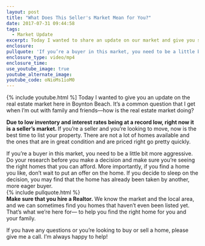 ```yaml
---
layout: post
title: "What Does This Seller's Market Mean for You?"
date: 2017-07-31 09:44:58
tags:
  - Market Update
excerpt: Today I wanted to share an update on our market and give you some insight into what that means for you.
enclosure:
pullquote: 'If you’re a buyer in this market, you need to be a little bit more aggressive.'
enclosure_type: video/mp4
enclosure_time:
use_youtube_image: true
youtube_alternate_image:
youtube_code: oNioMs1ioM0
---
```



{% include youtube.html %] Today I wanted to give you an update on the real estate market here in Boynton Beach. It&rsquo;s a common question that I get when I&rsquo;m out with family and friends&mdash;how is the real estate market doing?</p><p><strong>Due to low inventory and interest rates being at a record low, right now it is a seller&rsquo;s market. </strong>If you&rsquo;re a seller and you&rsquo;re looking to move, now is the best time to list your property. There are not a lot of homes available and the ones that are in great condition and are priced right go pretty quickly.</p><p>If you&rsquo;re a buyer in this market, you need to be a little bit more aggressive. Do your research before you make a decision and make sure you&rsquo;re seeing the right homes that you can afford. More importantly, if you find a home you like, don&rsquo;t wait to put an offer on the home. If you decide to sleep on the decision, you may find that the home has already been taken by another, more eager buyer.<br />{% include pullquote.html %}
<br>**Make sure that you hire a Realtor.** We know the market and the local area, and we can sometimes find you homes that haven’t even been listed yet. That’s what we’re here for— to help you find the right home for you and your family.&nbsp;

If you have any questions or you’re looking to buy or sell a home, please give me a call. I’m always happy to help!
<br>&nbsp;